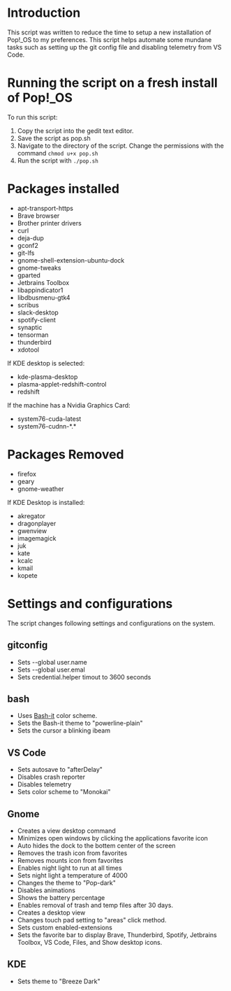 # Introduction
This script was written to reduce the time to setup a new installation of Pop!_OS to my preferences.  This script helps automate some mundane tasks such as setting up the git config file and disabling telemetry from VS Code. 

# Running the script on a fresh install of Pop!_OS
To run this script:

1. Copy the script into the gedit text editor.
2. Save the script as pop.sh
3. Navigate to the directory of the script.  Change the permissions with the command `chmod u+x pop.sh`
4. Run the script with `./pop.sh`

# Packages installed
* apt-transport-https 
* Brave browser
* Brother printer drivers
* curl 
* deja-dup 
* gconf2 
* git-lfs 
* gnome-shell-extension-ubuntu-dock
* gnome-tweaks 
* gparted
* Jetbrains Toolbox
* libappindicator1 
* libdbusmenu-gtk4  
* scribus 
* slack-desktop
* spotify-client
* synaptic 
* tensorman 
* thunderbird 
* xdotool

If KDE desktop is selected:
* kde-plasma-desktop
* plasma-applet-redshift-control
* redshift

If the machine has a Nvidia Graphics Card:
* system76-cuda-latest
* system76-cudnn-\*.\*

# Packages Removed
* firefox 
* geary
* gnome-weather 

If KDE Desktop is installed:
* akregator
* dragonplayer
* gwenview
* imagemagick
* juk
* kate
* kcalc
* kmail
* kopete


# Settings and configurations
The script changes following settings and configurations on the system.

## gitconfig
* Sets --global user.name
* Sets --global user.emal
* Sets credential.helper timout to 3600 seconds

## bash
* Uses [Bash-it](https://github.com/Bash-it/bash-it) color scheme.
* Sets the Bash-it theme to "powerline-plain"
* Sets the cursor a blinking ibeam

## VS Code
* Sets autosave to "afterDelay"
* Disables crash reporter
* Disables telemetry
* Sets color scheme to "Monokai"

## Gnome
* Creates a view desktop command
* Minimizes open windows by clicking the applications favorite icon
* Auto hides the dock to the bottem center of the screen
* Removes the trash icon from favorites
* Removes mounts icon from favorites
* Enables night light to run at all times
* Sets night light a temperature of 4000
* Changes the theme to "Pop-dark"
* Disables animations
* Shows the battery percentage
* Enables removal of trash and temp files after 30 days.
* Creates a desktop view
* Changes touch pad setting to "areas" click method.
* Sets custom enabled-extensions
* Sets the favorite bar to display Brave, Thunderbird, Spotify, Jetbrains Toolbox, VS Code, Files, and Show desktop icons.

## KDE
* Sets theme to "Breeze Dark"
